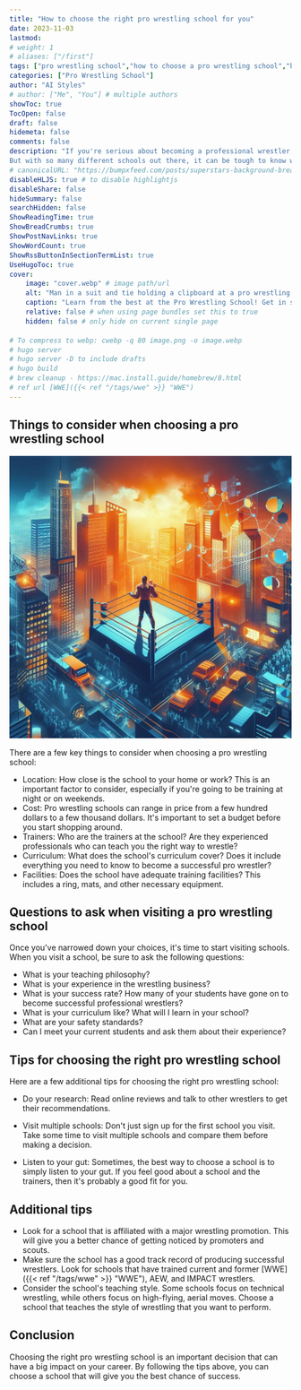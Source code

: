```yaml
---
title: "How to choose the right pro wrestling school for you"
date: 2023-11-03
lastmod:
# weight: 1
# aliases: ["/first"]
tags: ["pro wrestling school","how to choose a pro wrestling school","best pro wrestling schools", "pro wrestling training", "professional wrestling"]
categories: ["Pro Wrestling School"]
author: "AI Styles"
# author: ["Me", "You"] # multiple authors
showToc: true
TocOpen: false
draft: false
hidemeta: false
comments: false
description: "If you're serious about becoming a professional wrestler, then choosing the right school is essential. A good school will teach you the fundamentals of the sport, help you develop your skills, and prepare you for the rigors of the wrestling business.
But with so many different schools out there, it can be tough to know where to start. That's why we've put together this guide to help you choose the right pro wrestling school for you."
# canonicalURL: "https://bumpxfeed.com/posts/superstars-background-breakdown-wwe-superstars-who-competed-at-backlash-2023-part-1/"
disableHLJS: true # to disable highlightjs
disableShare: false
hideSummary: false
searchHidden: false
ShowReadingTime: true
ShowBreadCrumbs: true
ShowPostNavLinks: true
ShowWordCount: true
ShowRssButtonInSectionTermList: true
UseHugoToc: true
cover:
    image: "cover.webp" # image path/url
    alt: "Man in a suit and tie holding a clipboard at a pro wrestling school." # alt text
    caption: "Learn from the best at the Pro Wrestling School! Get in shape and learn the moves from the pros." # display caption under cover
    relative: false # when using page bundles set this to true
    hidden: false # only hide on current single page

# To compress to webp: cwebp -q 80 image.png -o image.webp
# hugo server
# hugo server -D to include drafts
# hugo build
# brew cleanup - https://mac.install.guide/homebrew/8.html
# ref url [WWE]({{< ref "/tags/wwe" >}} "WWE")
---
```


## Things to consider when choosing a pro wrestling school

![Pro wrestler considering his choices when choosing a wrestling school](choose.webp)

There are a few key things to consider when choosing a pro wrestling school:

* Location: How close is the school to your home or work? This is an important factor to consider, especially if you're going to be training at night or on weekends. 
* Cost: Pro wrestling schools can range in price from a few hundred dollars to a few thousand dollars. It's important to set a budget before you start shopping around.
* Trainers: Who are the trainers at the school? Are they experienced professionals who can teach you the right way to wrestle? 
* Curriculum: What does the school's curriculum cover? Does it include everything you need to know to become a successful pro wrestler?
* Facilities: Does the school have adequate training facilities? This includes a ring, mats, and other necessary equipment.

## Questions to ask when visiting a pro wrestling school
Once you've narrowed down your choices, it's time to start visiting schools. When you visit a school, be sure to ask the following questions:

* What is your teaching philosophy? 
* What is your experience in the wrestling business? 
* What is your success rate? How many of your students have gone on to become successful professional wrestlers? 
* What is your curriculum like? What will I learn in your school? 
* What are your safety standards? 
* Can I meet your current students and ask them about their experience? 

## Tips for choosing the right pro wrestling school
Here are a few additional tips for choosing the right pro wrestling school:

* Do your research: Read online reviews and talk to other wrestlers to get their recommendations. 

* Visit multiple schools: Don't just sign up for the first school you visit. Take some time to visit multiple schools and compare them before making a decision. 

* Listen to your gut: Sometimes, the best way to choose a school is to simply listen to your gut. If you feel good about a school and the trainers, then it's probably a good fit for you. 

## Additional tips
* Look for a school that is affiliated with a major wrestling promotion. This will give you a better chance of getting noticed by promoters and scouts. 
* Make sure the school has a good track record of producing successful wrestlers. Look for schools that have trained current and former [WWE]({{< ref "/tags/wwe" >}} "WWE"), AEW, and IMPACT wrestlers. 
* Consider the school's teaching style. Some schools focus on technical wrestling, while others focus on high-flying, aerial moves. Choose a school that teaches the style of wrestling that you want to perform. 

## Conclusion
Choosing the right pro wrestling school is an important decision that can have a big impact on your career. By following the tips above, you can choose a school that will give you the best chance of success.
